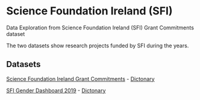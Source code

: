 # Science Foundation Ireland (SFI)

Data Exploration from Science Foundation Ireland (SFI) Grant Commitments dataset

The two datasets show research projects funded by SFI during the years.

## Datasets

[Science Foundation Ireland Grant Commitments][1] - [Dictonary][3]

[SFI Gender Dashboard 2019][2] - [Dictonary][4]

[1]: https://data.gov.ie/dataset/science-foundation-ireland-grant-commitments
[2]: https://data.gov.ie/dataset/sfi-gender-dashboard-2019
[3]: https://www.sfi.ie/about-us/governance/open-data/Science-Foundation-Ireland-Grant-Commitments-Metadata.pdf
[4]: http://www.sfi.ie/about-us/women-in-science/gender/SFI-Gender-Dashboard-Data-Summary.pdf
